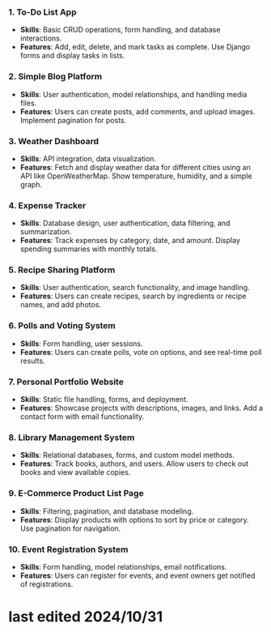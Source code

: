 
### 1. **To-Do List App**
   - **Skills**: Basic CRUD operations, form handling, and database interactions.
   - **Features**: Add, edit, delete, and mark tasks as complete. Use Django forms and display tasks in lists.

### 2. **Simple Blog Platform**
   - **Skills**: User authentication, model relationships, and handling media files.
   - **Features**: Users can create posts, add comments, and upload images. Implement pagination for posts.

### 3. **Weather Dashboard**
   - **Skills**: API integration, data visualization.
   - **Features**: Fetch and display weather data for different cities using an API like OpenWeatherMap. Show temperature, humidity, and a simple graph.

### 4. **Expense Tracker**
   - **Skills**: Database design, user authentication, data filtering, and summarization.
   - **Features**: Track expenses by category, date, and amount. Display spending summaries with monthly totals.

### 5. **Recipe Sharing Platform**
   - **Skills**: User authentication, search functionality, and image handling.
   - **Features**: Users can create recipes, search by ingredients or recipe names, and add photos.

### 6. **Polls and Voting System**
   - **Skills**: Form handling, user sessions.
   - **Features**: Users can create polls, vote on options, and see real-time poll results.

### 7. **Personal Portfolio Website**
   - **Skills**: Static file handling, forms, and deployment.
   - **Features**: Showcase projects with descriptions, images, and links. Add a contact form with email functionality.

### 8. **Library Management System**
   - **Skills**: Relational databases, forms, and custom model methods.
   - **Features**: Track books, authors, and users. Allow users to check out books and view available copies.

### 9. **E-Commerce Product List Page**
   - **Skills**: Filtering, pagination, and database modeling.
   - **Features**: Display products with options to sort by price or category. Use pagination for navigation.

### 10. **Event Registration System**
   - **Skills**: Form handling, model relationships, email notifications.
   - **Features**: Users can register for events, and event owners get notified of registrations.


# last edited 2024/10/31